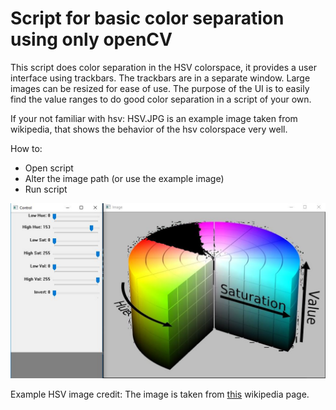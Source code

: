 # Script for basic color separation using only openCV

This script does color separation in the HSV colorspace, it provides a user interface using trackbars. The trackbars are in a separate window. Large images can be resized for ease of use. The purpose of the UI is to easily find the value ranges to do good color separation in a script of your own.

If your not familiar with hsv: HSV.JPG is an example image taken from wikipedia, that shows the behavior of the hsv colorspace very well.  

How to:
- Open script
- Alter the image path (or use the example image)
- Run script

![screenshot](https://github.com/twenty-twenty/opencv_basic_color_separator/blob/master/screenshot.JPG)

Example HSV image credit: The image is taken from [this](https://en.wikipedia.org/wiki/File:HSV_color_solid_cylinder_saturation_gray.png) wikipedia page.
